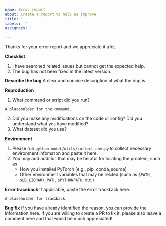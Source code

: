 ```yaml
---
name: Error report
about: Create a report to help us improve
title: ''
labels: ''
assignees: ''

---
```


Thanks for your error report and we appreciate it a lot.

**Checklist**
1. I have searched related issues but cannot get the expected help.
2. The bug has not been fixed in the latest version.

**Describe the bug**
A clear and concise description of what the bug is.

**Reproduction**
1. What command or script did you run?
```
A placeholder for the command.
```
2. Did you make any modifications on the code or config? Did you understand what you have modified?
3. What dataset did you use?

**Environment**

1. Please run `python mmdet/utils/collect_env.py` to collect necessary environment infomation and paste it here.
2. You may add addition that may be helpful for locating the problem, such as
    - How you installed PyTorch [e.g., pip, conda, source]
    - Other environment variables that may be related (such as `$PATH`, `$LD_LIBRARY_PATH`, `$PYTHONPATH`, etc.)

**Error traceback**
If applicable, paste the error trackback here.
```
A placeholder for trackback.
```

**Bug fix**
If you have already identified the reason, you can provide the information here. If you are willing to create a PR to fix it, please also leave a comment here and that would be much appreciated!
